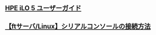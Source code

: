 ## [HPE iLO 5 ユーザーガイド](https://h50146.www5.hpe.com/lib/products/servers/proliant/manuals/880740-191_ja.pdf)
## [【ftサーバ/Linux】シリアルコンソールの接続方法](https://www.support.nec.co.jp/View.aspx?id=3150110824)
